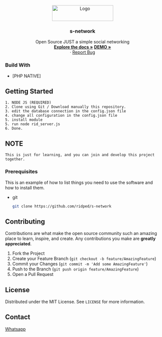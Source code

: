 <br />
<p align="center">
  <a href="https://github.com/ridped/s-network">
    <img src="https://www.ridped.com/way/logo.png" alt="Logo" width="199" height="51">
  </a>

  <h3 align="center">s-network</h3>

  <p align="center">
    Open Source JUST a simple social networking
    <br />
    <a href="https://github.com/ridped/s-network"><strong>Explore the docs »</strong></a>
    <a href="https://social-network.ridped.com"><strong>DEMO »</strong></a>
    <br />
    ·
    <a href="https://github.com/ridped/s-network/issues">Report Bug</a>
  </p>
</p>

### Build With

* [PHP NATIVE]


<!-- GETTING STARTED -->
## Getting Started
	1. NODE JS (REQUIRED)
	2. Clone using Git / Download manually this repository.
	3. edit the database connection in the config.json file
  	4. change all configuration in the config.json file
	5. install module
	5. run node rid_server.js
	6. Done.

## NOTE

	This is just for learning, and you can join and develop this project together.
	
### Prerequisites

This is an example of how to list things you need to use the software and how to install them.
* git
  ```sh
  git clone https://github.com/ridped/s-network
  ```


<!-- CONTRIBUTING -->
## Contributing

Contributions are what make the open source community such an amazing place to learn, inspire, and create. Any contributions you make are **greatly appreciated**.

1. Fork the Project
2. Create your Feature Branch (`git checkout -b feature/AmazingFeature`)
3. Commit your Changes (`git commit -m 'Add some AmazingFeature'`)
4. Push to the Branch (`git push origin feature/AmazingFeature`)
5. Open a Pull Request



<!-- LICENSE -->
## License

Distributed under the MIT License. See `LICENSE` for more information.



<!-- CONTACT -->
## Contact
<a href="https://wa.me/6281572885606">Whatsapp</a><br>
